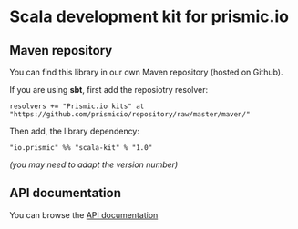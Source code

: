 # Scala development kit for prismic.io

## Maven repository

You can find this library in our own Maven repository (hosted on Github).

If you are using __sbt__, first add the reposiotry resolver:

```
resolvers += "Prismic.io kits" at "https://github.com/prismicio/repository/raw/master/maven/"
```

Then add, the library dependency:

```
"io.prismic" %% "scala-kit" % "1.0"
```

*(you may need to adapt the version number)*

## API documentation

You can browse the [API documentation](http://prismicio.github.io/scala-kit)
